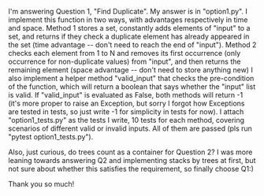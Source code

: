 I'm answering Question 1, "Find Duplicate". My answer is in "option1.py".
I implement this function in two ways, with advantages respectively in time and space.
Method 1 stores a set, constantly adds elements of "input" to a set, and returns if they check a duplicate element has already appeared in the set (time advantage -- don't need to reach the end of "input").
Method 2 checks each element from 1 to N and removes its first occurrence (only occurrence for non-duplicate values) from "input", and then returns the remaining element (space advantage -- don't need to store anything new)
I also implement a helper method "valid_input" that checks the pre-condition of the function, which will return a boolean that says whether the "input" list is valid. If "valid_input" is evaluated as False, both methods will return -1 (it's more proper to raise an Exception, but sorry I forgot how Exceptions are tested in tests, so just write -1 for simplicity in tests for now).
I attach "option1_tests.py" as the tests I write, 10 tests for each method, covering scenarios of different valid or invalid inputs. All of them are passed (pls run "pytest option1_tests.py").

Also, just curious, do trees count as a container for Question 2? I was more leaning towards answering Q2 and implementing stacks by trees at first, but not sure about whether this satisfies the requirement, so finally choose Q1:)

Thank you so much!